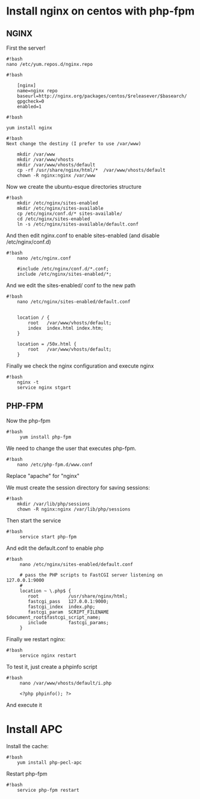 # Install nginx on centos with php-fpm

## NGINX 

First the server!

```
#!bash
nano /etc/yum.repos.d/nginx.repo

```

```
#!bash

    [nginx]
    name=nginx repo
    baseurl=http://nginx.org/packages/centos/$releasever/$basearch/
    gpgcheck=0
    enabled=1

```

```
#!bash

yum install nginx

```

```
#!bash
Next change the destiny (I prefer to use /var/www)

    mkdir /var/www
    mkdir /var/www/vhosts
    mkdir /var/www/vhosts/default
    cp -rf /usr/share/nginx/html/*  /var/www/vhosts/default
    chown -R nginx:nginx /var/www

```

Now we create the ubuntu-esque directories structure

```
#!bash
    mkdir /etc/nginx/sites-enabled
    mkdir /etc/nginx/sites-available
    cp /etc/nginx/conf.d/* sites-available/
    cd /etc/nginx/sites-enabled
    ln -s /etc/nginx/sites-available/default.conf
```

And then edit nginx.conf to enable sites-enabled (and disable /etc/nginx/conf.d)

```
#!bash
    nano /etc/nginx.conf

    #include /etc/nginx/conf.d/*.conf;
    include /etc/nginx/sites-enabled/*;

```

And we edit the sites-enabled/ conf to the new path

```
#!bash
    nano /etc/nginx/sites-enabled/default.conf


    location / {
        root   /var/www/vhosts/default;
        index  index.html index.htm;
    }

    location = /50x.html {
        root   /var/www/vhosts/default;
    }

```

Finally we check the nginx configuration and execute nginx

```
#!bash
    nginx -t
    service nginx stgart

```

## PHP-FPM

Now the php-fpm

```
#!bash
     yum install php-fpm

```

We need to change the user that executes php-fpm. 

```
#!bash
    nano /etc/php-fpm.d/www.conf

```

Replace "apache" for "nginx"



We must create the session directory for saving sessions:

```
#!bash
    mkdir /var/lib/php/sessions
    chown -R nginx:nginx /var/lib/php/sessions

```



Then start the service

```
#!bash
     service start php-fpm

```

And edit the default.conf to enable php

```
#!bash
     nano /etc/nginx/sites-enabled/default.conf

     # pass the PHP scripts to FastCGI server listening on 127.0.0.1:9000
     #
     location ~ \.php$ {
     	root           /usr/share/nginx/html;
     	fastcgi_pass   127.0.0.1:9000;
     	fastcgi_index  index.php;
     	fastcgi_param  SCRIPT_FILENAME   $document_root$fastcgi_script_name;
     	include        fastcgi_params;
     }
```

Finally we restart nginx:

```
#!bash
     service nginx restart

```

To test it, just create a phpinfo script

```
#!bash
     nano /var/www/vhosts/default/i.php

     <?php phpinfo(); ?>
```

And execute it

# Install APC

Install the cache:

```
#!bash
    yum install php-pecl-apc

```

Restart php-fpm

```
#!bash
    service php-fpm restart
```